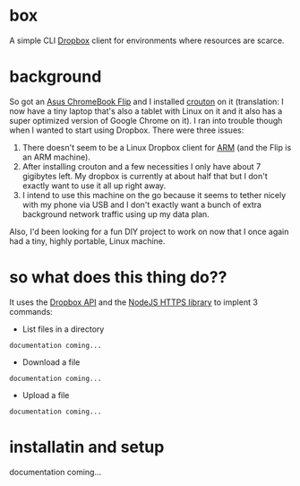 box
====

A simple CLI [Dropbox](https://www.dropbox.com) client for environments where resources are scarce.

background
====

So got an [Asus ChromeBook Flip](https://www.asus.com/us/Notebooks/ASUS_Chromebook_Flip_C100PA/) and I installed [crouton](https://github.com/dnschneid/crouton) on it (translation: I now have a tiny laptop that's also a tablet with Linux on it and it also has a super optimized version of Google Chrome on it). I ran into trouble though when I wanted to start using Dropbox. There were three issues:

1. There doesn't seem to be a Linux Dropbox client for [ARM](https://en.wikipedia.org/wiki/ARM_architecture) (and the Flip is an ARM machine).
2. After installing crouton and a few necessities I only have about 7 gigibytes left.  My dropbox is currently at about half that but I don't exactly want to use it all up right away.
3. I intend to use this machine on the go because it seems to tether nicely with my phone via USB and I don't exactly want a bunch of extra background network traffic using up my data plan.

Also, I'd been looking for a fun DIY project to work on now that I once again had a tiny, highly portable, Linux machine.

so what does this thing do??
====

It uses the [Dropbox API](https://www.dropbox.com/developers/documentation/http/documentation) and the [NodeJS HTTPS library](https://nodejs.org/api/https.html) to implent 3 commands:

- List files in a directory

```
documentation coming...
```

- Download a file

```
documentation coming...
```

- Upload a file

```
documentation coming...
```

installatin and setup
====

documentation coming...
